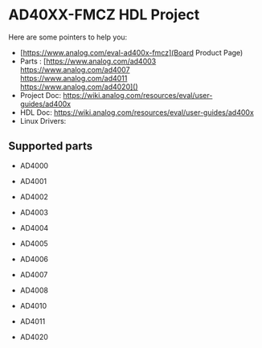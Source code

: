 # AD40XX-FMCZ HDL Project

Here are some pointers to help you:
  * [https://www.analog.com/eval-ad400x-fmcz](Board Product Page)
  * Parts : [https://www.analog.com/ad4003 \
			https://www.analog.com/ad4007 \
			https://www.analog.com/ad4011 \
			https://www.analog.com/ad4020]()
  * Project Doc: https://wiki.analog.com/resources/eval/user-guides/ad400x
  * HDL Doc: https://wiki.analog.com/resources/eval/user-guides/ad400x
  * Linux Drivers:

## Supported parts

  * AD4000

  * AD4001

  * AD4002

  * AD4003

  * AD4004

  * AD4005

  * AD4006

  * AD4007

  * AD4008

  * AD4010

  * AD4011

  * AD4020
